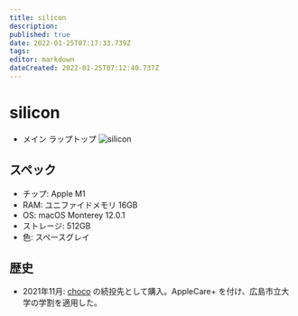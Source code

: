 ```yaml
---
title: silicon
description: 
published: true
date: 2022-01-25T07:17:33.739Z
tags: 
editor: markdown
dateCreated: 2022-01-25T07:12:40.737Z
---
```


# silicon
* メイン ラップトップ
![silicon](https://gyazo.com/fb55eddf389f1c79e08993a62d8de646/max_size/300)

## スペック
* チップ: Apple M1
* RAM: ユニファイドメモリ 16GB
* OS: macOS Monterey 12.0.1
* ストレージ: 512GB
* 色: スペースグレイ

## 歴史
* 2021年11月: [choco](hosts/choco) の続投先として購入。AppleCare+ を付け、広島市立大学の学割を適用した。